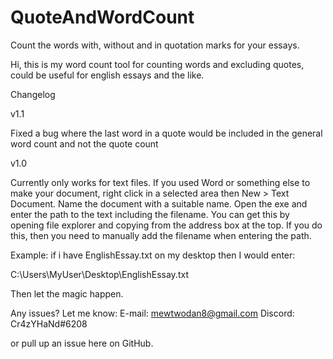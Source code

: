# QuoteAndWordCount
Count the words with, without and in quotation marks for your essays.

Hi, this is my word count tool for counting words and excluding quotes, could be useful for english essays and the like.

Changelog

v1.1

Fixed a bug where the last word in a quote would be included in the general word count and not the quote count

v1.0

Currently only works for text files. 
If you used Word or something else to make your document, right click in a selected area then New > Text Document.
Name the document with a suitable name.
Open the exe and enter the path to the text including the filename. You can get this by opening file explorer and 
copying from the address box at the top. If you do this, then you need to manually add the filename when entering the path.

Example: if i have EnglishEssay.txt on my desktop then I would enter:

C:\Users\MyUser\Desktop\EnglishEssay.txt

Then let the magic happen.

Any issues? Let me know:
E-mail: mewtwodan8@gmail.com
Discord: Cr4zYHaNd#6208

or pull up an issue here on GitHub.
